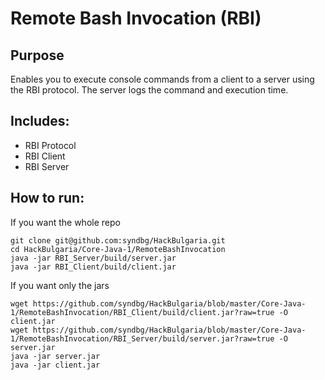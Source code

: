 # Remote Bash Invocation (RBI)

## Purpose
Enables you to execute console commands from a client to a server using the RBI protocol.
The server logs the command and execution time.

## Includes:
* RBI Protocol
* RBI Client
* RBI Server

## How to run:
If you want the whole repo
```
git clone git@github.com:syndbg/HackBulgaria.git
cd HackBulgaria/Core-Java-1/RemoteBashInvocation
java -jar RBI_Server/build/server.jar 
java -jar RBI_Client/build/client.jar
```


If you want only the jars
```
wget https://github.com/syndbg/HackBulgaria/blob/master/Core-Java-1/RemoteBashInvocation/RBI_Client/build/client.jar?raw=true -O client.jar
wget https://github.com/syndbg/HackBulgaria/blob/master/Core-Java-1/RemoteBashInvocation/RBI_Server/build/server.jar?raw=true -O server.jar
java -jar server.jar
java -jar client.jar
```
